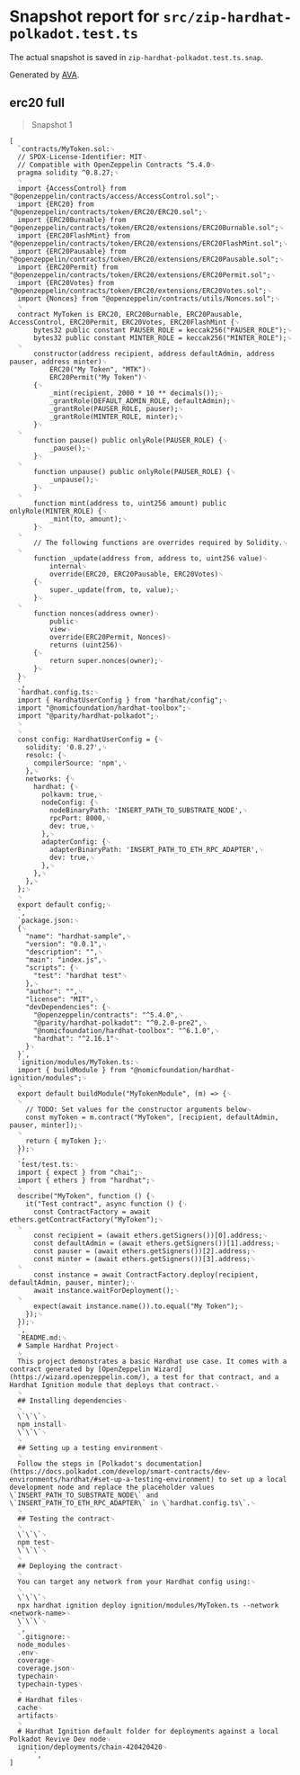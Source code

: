 # Snapshot report for `src/zip-hardhat-polkadot.test.ts`

The actual snapshot is saved in `zip-hardhat-polkadot.test.ts.snap`.

Generated by [AVA](https://avajs.dev).

## erc20 full

> Snapshot 1

    [
      `contracts/MyToken.sol:␊
      // SPDX-License-Identifier: MIT␊
      // Compatible with OpenZeppelin Contracts ^5.4.0␊
      pragma solidity ^0.8.27;␊
      ␊
      import {AccessControl} from "@openzeppelin/contracts/access/AccessControl.sol";␊
      import {ERC20} from "@openzeppelin/contracts/token/ERC20/ERC20.sol";␊
      import {ERC20Burnable} from "@openzeppelin/contracts/token/ERC20/extensions/ERC20Burnable.sol";␊
      import {ERC20FlashMint} from "@openzeppelin/contracts/token/ERC20/extensions/ERC20FlashMint.sol";␊
      import {ERC20Pausable} from "@openzeppelin/contracts/token/ERC20/extensions/ERC20Pausable.sol";␊
      import {ERC20Permit} from "@openzeppelin/contracts/token/ERC20/extensions/ERC20Permit.sol";␊
      import {ERC20Votes} from "@openzeppelin/contracts/token/ERC20/extensions/ERC20Votes.sol";␊
      import {Nonces} from "@openzeppelin/contracts/utils/Nonces.sol";␊
      ␊
      contract MyToken is ERC20, ERC20Burnable, ERC20Pausable, AccessControl, ERC20Permit, ERC20Votes, ERC20FlashMint {␊
          bytes32 public constant PAUSER_ROLE = keccak256("PAUSER_ROLE");␊
          bytes32 public constant MINTER_ROLE = keccak256("MINTER_ROLE");␊
      ␊
          constructor(address recipient, address defaultAdmin, address pauser, address minter)␊
              ERC20("My Token", "MTK")␊
              ERC20Permit("My Token")␊
          {␊
              _mint(recipient, 2000 * 10 ** decimals());␊
              _grantRole(DEFAULT_ADMIN_ROLE, defaultAdmin);␊
              _grantRole(PAUSER_ROLE, pauser);␊
              _grantRole(MINTER_ROLE, minter);␊
          }␊
      ␊
          function pause() public onlyRole(PAUSER_ROLE) {␊
              _pause();␊
          }␊
      ␊
          function unpause() public onlyRole(PAUSER_ROLE) {␊
              _unpause();␊
          }␊
      ␊
          function mint(address to, uint256 amount) public onlyRole(MINTER_ROLE) {␊
              _mint(to, amount);␊
          }␊
      ␊
          // The following functions are overrides required by Solidity.␊
      ␊
          function _update(address from, address to, uint256 value)␊
              internal␊
              override(ERC20, ERC20Pausable, ERC20Votes)␊
          {␊
              super._update(from, to, value);␊
          }␊
      ␊
          function nonces(address owner)␊
              public␊
              view␊
              override(ERC20Permit, Nonces)␊
              returns (uint256)␊
          {␊
              return super.nonces(owner);␊
          }␊
      }␊
      `,
      `hardhat.config.ts:␊
      import { HardhatUserConfig } from "hardhat/config";␊
      import "@nomicfoundation/hardhat-toolbox";␊
      import "@parity/hardhat-polkadot";␊
      ␊
      ␊
      const config: HardhatUserConfig = {␊
        solidity: '0.8.27',␊
        resolc: {␊
          compilerSource: 'npm',␊
        },␊
        networks: {␊
          hardhat: {␊
            polkavm: true,␊
            nodeConfig: {␊
              nodeBinaryPath: 'INSERT_PATH_TO_SUBSTRATE_NODE',␊
              rpcPort: 8000,␊
              dev: true,␊
            },␊
            adapterConfig: {␊
              adapterBinaryPath: 'INSERT_PATH_TO_ETH_RPC_ADAPTER',␊
              dev: true,␊
            },␊
          },␊
        },␊
      };␊
      ␊
      export default config;␊
      `,
      `package.json:␊
      {␊
        "name": "hardhat-sample",␊
        "version": "0.0.1",␊
        "description": "",␊
        "main": "index.js",␊
        "scripts": {␊
          "test": "hardhat test"␊
        },␊
        "author": "",␊
        "license": "MIT",␊
        "devDependencies": {␊
          "@openzeppelin/contracts": "^5.4.0",␊
          "@parity/hardhat-polkadot": "^0.2.0-pre2",␊
          "@nomicfoundation/hardhat-toolbox": "^6.1.0",␊
          "hardhat": "^2.16.1"␊
        }␊
      }`,
      `ignition/modules/MyToken.ts:␊
      import { buildModule } from "@nomicfoundation/hardhat-ignition/modules";␊
      ␊
      export default buildModule("MyTokenModule", (m) => {␊
      ␊
        // TODO: Set values for the constructor arguments below␊
        const myToken = m.contract("MyToken", [recipient, defaultAdmin, pauser, minter]);␊
      ␊
        return { myToken };␊
      });␊
      `,
      `test/test.ts:␊
      import { expect } from "chai";␊
      import { ethers } from "hardhat";␊
      ␊
      describe("MyToken", function () {␊
        it("Test contract", async function () {␊
          const ContractFactory = await ethers.getContractFactory("MyToken");␊
      ␊
          const recipient = (await ethers.getSigners())[0].address;␊
          const defaultAdmin = (await ethers.getSigners())[1].address;␊
          const pauser = (await ethers.getSigners())[2].address;␊
          const minter = (await ethers.getSigners())[3].address;␊
      ␊
          const instance = await ContractFactory.deploy(recipient, defaultAdmin, pauser, minter);␊
          await instance.waitForDeployment();␊
      ␊
          expect(await instance.name()).to.equal("My Token");␊
        });␊
      });␊
      `,
      `README.md:␊
      # Sample Hardhat Project␊
      ␊
      This project demonstrates a basic Hardhat use case. It comes with a contract generated by [OpenZeppelin Wizard](https://wizard.openzeppelin.com/), a test for that contract, and a Hardhat Ignition module that deploys that contract.␊
      ␊
      ## Installing dependencies␊
      ␊
      \`\`\`␊
      npm install␊
      \`\`\`␊
      ␊
      ## Setting up a testing environment␊
      ␊
      Follow the steps in [Polkadot's documentation](https://docs.polkadot.com/develop/smart-contracts/dev-environments/hardhat/#set-up-a-testing-environment) to set up a local development node and replace the placeholder values \`INSERT_PATH_TO_SUBSTRATE_NODE\` and \`INSERT_PATH_TO_ETH_RPC_ADAPTER\` in \`hardhat.config.ts\`.␊
      ␊
      ## Testing the contract␊
      ␊
      \`\`\`␊
      npm test␊
      \`\`\`␊
      ␊
      ## Deploying the contract␊
      ␊
      You can target any network from your Hardhat config using:␊
      ␊
      \`\`\`␊
      npx hardhat ignition deploy ignition/modules/MyToken.ts --network <network-name>␊
      \`\`\`␊
      `,
      `.gitignore:␊
      node_modules␊
      .env␊
      coverage␊
      coverage.json␊
      typechain␊
      typechain-types␊
      ␊
      # Hardhat files␊
      cache␊
      artifacts␊
      ␊
      # Hardhat Ignition default folder for deployments against a local Polkadot Revive Dev node␊
      ignition/deployments/chain-420420420␊
          `,
    ]
